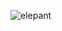 ![elepant](https://upload.wikimedia.org/wikipedia/commons/thumb/f/f9/Loxodonta_africana_-_old_bull_%28Ngorongoro%2C_2009%29.jpg/1200px-Loxodonta_africana_-_old_bull_%28Ngorongoro%2C_2009%29.jpg)
